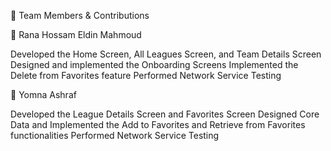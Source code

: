 👥 Team Members & Contributions

🔹 Rana Hossam Eldin Mahmoud

Developed the Home Screen, All Leagues Screen, and Team Details Screen
Designed and implemented the Onboarding Screens
Implemented the Delete from Favorites feature
Performed Network Service Testing

🔹 Yomna Ashraf

Developed the League Details Screen and Favorites Screen
Designed Core Data and Implemented the Add to Favorites and Retrieve from Favorites functionalities
Performed Network Service Testing
